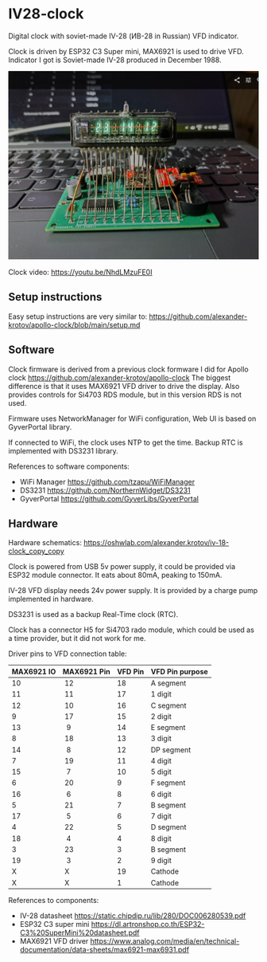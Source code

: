 # IV28-clock
Digital clock with soviet-made IV-28 (ИВ-28 in Russian) VFD indicator.

Clock is driven by ESP32 C3 Super mini, MAX6921 is used to drive VFD. Indicator I got is Soviet-made IV-28 produced in December 1988.

![clock text](https://github.com/alexander-krotov/IV28-clock/blob/main/clock.jpg?raw=true)

Clock video: https://youtu.be/NhdLMzuFE0I

## Setup instructions
Easy setup instructions are very similar to: https://github.com/alexander-krotov/apollo-clock/blob/main/setup.md

## Software

Clock firmware is derived from a previous clock formware I did for Apollo clock https://github.com/alexander-krotov/apollo-clock
The biggest difference is that it uses MAX6921 VFD driver to drive the display.
Also provides controls for Si4703 RDS module, but in this version RDS is not used.

Firmware uses NetworkManager for WiFi configuration, Web UI is based on GyverPortal library.

If connected to WiFi, the clock uses NTP to get the time. Backup RTC is implemented with DS3231 library.

References to software components:
- WiFi Manager https://github.com/tzapu/WiFiManager
- DS3231 https://github.com/NorthernWidget/DS3231
- GyverPortal https://github.com/GyverLibs/GyverPortal

## Hardware

Hardware schematics:
https://oshwlab.com/alexander.krotov/iv-18-clock_copy_copy

Clock is powered from USB 5v power supply, it could be provided via ESP32 module connector. It eats about 80mA, peaking to 150mA.

IV-28 VFD display needs 24v power supply. It is provided by a charge pump implemented in hardware.

DS3231 is used as a backup Real-Time clock (RTC).

Clock has a connector H5 for Si4703 rado module, which could be used as a time provider, but it did not work for me.

Driver pins to VFD connection table:

MAX6921 IO | MAX6921 Pin | VFD Pin | VFD Pin purpose
--- | --- | --- | --- 
10  |  12 | 18 | A segment
11  |  11 | 17 | 1 digit
12  |  10 | 16 | C segment
9   |  17 | 15 | 2 digit
13  |   9 | 14 | E segment
8   |  18 | 13 | 3 digit
14  |   8 | 12 | DP segment
7   |  19 | 11 | 4 digit
15  |   7 | 10 | 5 digit
6   |  20 | 9  | F segment
16  |   6 | 8  | 6 digit
5   |  21 | 7  | B segment
17  |   5 | 6  | 7 digit
4   |  22 | 5  | D segment
18  |   4 | 4  | 8 digit
3   |  23 | 3  | B segment
19  |   3 | 2  | 9 digit
X   |  X  | 19 | Cathode
X   |  X  | 1  | Cathode


References to components:
- IV-28 datasheet https://static.chipdip.ru/lib/280/DOC006280539.pdf
- ESP32 C3 super mini https://dl.artronshop.co.th/ESP32-C3%20SuperMini%20datasheet.pdf
- MAX6921 VFD driver https://www.analog.com/media/en/technical-documentation/data-sheets/max6921-max6931.pdf
